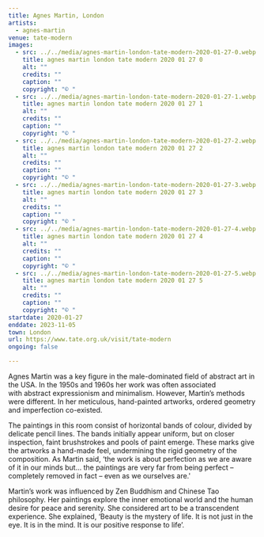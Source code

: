 ```yaml
---
title: Agnes Martin, London
artists:
  - agnes-martin
venue: tate-modern
images:
  - src: ../../media/agnes-martin-london-tate-modern-2020-01-27-0.webp
    title: agnes martin london tate modern 2020 01 27 0
    alt: ""
    credits: ""
    caption: ""
    copyright: "© "
  - src: ../../media/agnes-martin-london-tate-modern-2020-01-27-1.webp
    title: agnes martin london tate modern 2020 01 27 1
    alt: ""
    credits: ""
    caption: ""
    copyright: "© "
  - src: ../../media/agnes-martin-london-tate-modern-2020-01-27-2.webp
    title: agnes martin london tate modern 2020 01 27 2
    alt: ""
    credits: ""
    caption: ""
    copyright: "© "
  - src: ../../media/agnes-martin-london-tate-modern-2020-01-27-3.webp
    title: agnes martin london tate modern 2020 01 27 3
    alt: ""
    credits: ""
    caption: ""
    copyright: "© "
  - src: ../../media/agnes-martin-london-tate-modern-2020-01-27-4.webp
    title: agnes martin london tate modern 2020 01 27 4
    alt: ""
    credits: ""
    caption: ""
    copyright: "© "
  - src: ../../media/agnes-martin-london-tate-modern-2020-01-27-5.webp
    title: agnes martin london tate modern 2020 01 27 5
    alt: ""
    credits: ""
    caption: ""
    copyright: "© "
startdate: 2020-01-27
enddate: 2023-11-05
town: London
url: https://www.tate.org.uk/visit/tate-modern
ongoing: false

---
```


Agnes Martin was a key figure in the male-dominated field of abstract art in the USA. In the 1950s and 1960s her work was often associated with abstract expressionism and minimalism. However, Martin’s methods were different. In her meticulous, hand-painted artworks, ordered geometry and imperfection co-existed.

The paintings in this room consist of horizontal bands of colour, divided by delicate pencil lines. The bands initially appear uniform, but on closer inspection, faint brushstrokes and pools of paint emerge. These marks give the artworks a hand-made feel, undermining the rigid geometry of the composition. As Martin said, ‘the work is about perfection as we are aware of it in our minds but... the paintings are very far from being perfect – completely removed in fact – even as we ourselves are.'

Martin’s work was influenced by Zen Buddhism and Chinese Tao philosophy. Her paintings explore the inner emotional world and the human desire for peace and serenity. She considered art to be a transcendent experience. She explained, ‘Beauty is the mystery of life. It is not just in the eye. It is in the mind. It is our positive response to life’.
